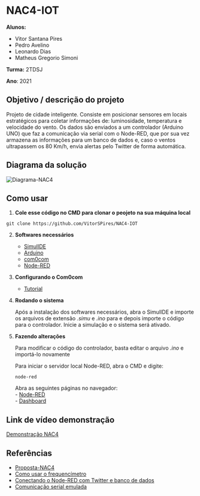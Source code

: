 # NAC4-IOT
**Alunos:**
- Vitor Santana Pires
- Pedro Avelino
- Leonardo Dias
- Matheus Gregorio Simoni

**Turma:** 2TDSJ

**Ano**: 2021

## Objetivo / descrição do projeto
Projeto de cidade inteligente. Consiste em posicionar sensores em locais estratégicos para coletar informações de: luminosidade, temperatura e velocidade do vento. Os dados são enviados a um controlador (Arduino UNO) que faz a comunicação via serial com o Node-RED, que por sua vez armazena as informações para um banco de dados e, caso o ventos ultrapassem os 80 Km/h, envia alertas pelo Twitter de forma automática.

## Diagrama da solução
![Diagrama-NAC4](https://user-images.githubusercontent.com/61232337/129722493-5d4e375e-4cdf-421c-862e-13e5314e01a5.jpg)

## Como usar
1. **Cole esse código no CMD para clonar o peojeto na sua máquina local**
```
git clone https://github.com/VitorSPires/NAC4-IOT
```

2. **Softwares necessários**
    - <a href="https://www.simulide.com/p/home.html" target="_blank">SimulIDE</a>
    - <a href="https://www.arduino.cc" target="_blank">Arduino</a>
    - [com0com](https://github.com/VitorSPires/NAC4-IOT/files/7010892/com0com.zip)
    - <a href="https://nodered.org" target="_blank">Node-RED</a>

3. **Configurando o Com0com**
    - <a href="https://www.youtube.com/watch?v=I6YIPL_p-L0" target="_blank">Tutorial</a>

4. **Rodando o sistema**

      Após a instalação dos softwares necessários, abra o SimulIDE e importe os arquivos de extensão _.simu_ e _.ino_ para e depois importe o código para o controlador. Inicie a simulação e o sistema será ativado.
 
5. **Fazendo alterações**

    Para modificar o código do controlador, basta editar o arquivo _.ino_ e importá-lo novamente

    Para iniciar o servidor local Node-RED, abra o CMD e digite:
    ```
   node-red
    ```
    Abra as seguintes páginas no navegador: <br>
          - <a href="https://127.0.0.1:1880" target="_blank">Node-RED</a><br>
          - <a href="https://127.0.0.1:1880/ui/" target="_blank">Dashboard</a>

## Link de vídeo demonstração
<a href="https://www.youtube.com/watch?v=baFG36Lkv8Y" target="_blank">Demonstração NAC4</a>

## Referências
- <a href="https://github.com/VitorSPires/NAC4-IOT/files/7010818/s2-NAC4.pptx" target="_blank">Proposta-NAC4</a>
- <a href="https://www.youtube.com/watch?v=oPLCOFkpYmM" target="_blank">Como usar o frequencímetro</a>
- <a href="https://github.com/VitorSPires/NAC4-IOT/files/7010814/DisruptiveArchitecturesIOTeIA_Aula.02.pdf" target="_blank">Conectando o Node-RED com Twitter e banco de dados</a>
- <a href="https://www.youtube.com/watch?v=I6YIPL_p-L0" target="_blank">Comunicação serial emulada</a>
